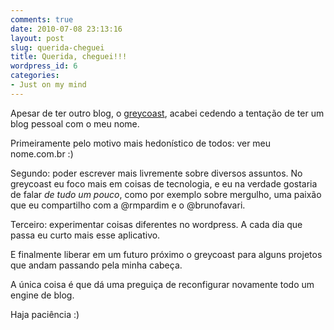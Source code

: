 ```yaml
---
comments: true
date: 2010-07-08 23:13:16
layout: post
slug: querida-cheguei
title: Querida, cheguei!!!
wordpress_id: 6
categories:
- Just on my mind
---
```


Apesar de ter outro blog, o [greycoast](http://greycoast.com.br), acabei cedendo a tentação de ter um blog pessoal com o meu nome.

Primeiramente pelo motivo mais hedonístico de todos: ver meu nome.com.br :)

Segundo: poder escrever mais livremente sobre diversos assuntos. No greycoast eu foco mais em coisas de tecnologia, e eu na verdade gostaria de falar _de tudo um pouco_, como por exemplo sobre mergulho, uma paixão que eu compartilho com a @rmpardim e o @brunofavari.

Terceiro: experimentar coisas diferentes no wordpress. A cada dia que passa eu curto mais esse aplicativo.

E finalmente liberar em um futuro próximo o greycoast para alguns projetos que andam passando pela minha cabeça.

A única coisa é que dá uma preguiça de reconfigurar novamente todo um engine de blog.

Haja paciência :)
